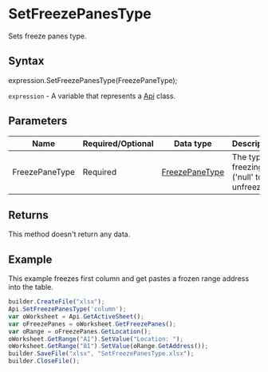 # SetFreezePanesType

Sets freeze panes type.

## Syntax

expression.SetFreezePanesType(FreezePaneType);

`expression` - A variable that represents a [Api](../Api.md) class.

## Parameters

| **Name** | **Required/Optional** | **Data type** | **Description** |
| ------------- | ------------- | ------------- | ------------- |
| FreezePaneType | Required | [FreezePaneType](../../../Enumerations/FreezePaneType.md) | The type of freezing ('null' to unfreeze). |

## Returns

This method doesn't return any data.

## Example

This example freezes first column and get pastes a frozen range address into the table.

```javascript
builder.CreateFile("xlsx");
Api.SetFreezePanesType('column');
var oWorksheet = Api.GetActiveSheet();
var oFreezePanes = oWorksheet.GetFreezePanes();
var oRange = oFreezePanes.GetLocation();
oWorksheet.GetRange("A1").SetValue("Location: ");
oWorksheet.GetRange("B1").SetValue(oRange.GetAddress());
builder.SaveFile("xlsx", "SetFreezePanesType.xlsx");
builder.CloseFile();
```